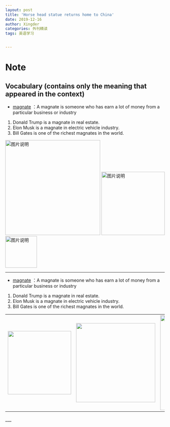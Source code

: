 ```yaml
---
layout: post
title: 'Horse head statue returns home to China'
date: 2019-12-16
author: Xingder
categories: 外刊精读
tags: 英语学习


---
```




# Note 
## Vocabulary (contains only the meaning that appeared in the context)
- <a href="http://www.iciba.com/magnate" target="_blank">magnate</a> ：A magnate is someone who has earn a lot of money from a particular business or industry
1. Donald Trump is a magnate in real estate.
2. Elon Musk is a magnate in electric vehicle industry.
3. Bill Gates is one of the richest magnates in the world. 

<div>
<img src="https://c8.alamy.com/comp/CR4MH1/trump-donald-1461946-us-business-magnate-portrait-palm-beach-1992-CR4MH1.jpg" height="300px" alt="图片说明" > <img src="https://im.indiatimes.in/content/itimes/blog/2016/Jun/24/1466742532-elon-musk-all-you-need-to-know-about-this-business-magnate.jpg" height="200px" alt="图片说明" ><img src="http://joyofandroid.com/wp-content/uploads/2013/07/business-magnate-730x285.jpg" height="100px" alt="图片说明" >
</div>




___
- <a href="http://www.iciba.com/magnate" target="_blank">magnate</a> ：A magnate is someone who has earn a lot of money from a particular business or industry
1. Donald Trump is a magnate in real estate.
2. Elon Musk is a magnate in electric vehicle industry.
3. Bill Gates is one of the richest magnates in the world. 





<table><tr>
<td><img src="https://c8.alamy.com/comp/CR4MH1/trump-donald-1461946-us-business-magnate-portrait-palm-beach-1992-CR4MH1.jpg" width="200"/></td>
<td><img src="https://im.indiatimes.in/content/itimes/blog/2016/Jun/24/1466742532-elon-musk-all-you-need-to-know-about-this-business-magnate.jpg" width="250" border=0 /></td>
<td><img src="http://joyofandroid.com/wp-content/uploads/2013/07/business-magnate-730x285.jpg" width="300" border=0 /></td>
</tr></table>
___



